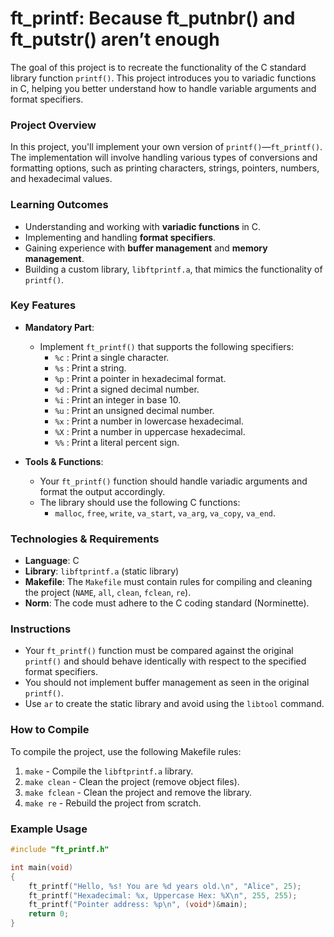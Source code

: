 # ft_printf: Because ft_putnbr() and ft_putstr() aren’t enough

The goal of this project is to recreate the functionality of the C standard library function `printf()`. This project introduces you to variadic functions in C, helping you better understand how to handle variable arguments and format specifiers.

### Project Overview

In this project, you'll implement your own version of `printf()`—`ft_printf()`. The implementation will involve handling various types of conversions and formatting options, such as printing characters, strings, pointers, numbers, and hexadecimal values.

### Learning Outcomes

- Understanding and working with **variadic functions** in C.
- Implementing and handling **format specifiers**.
- Gaining experience with **buffer management** and **memory management**.
- Building a custom library, `libftprintf.a`, that mimics the functionality of `printf()`.

### Key Features

- **Mandatory Part**: 
  - Implement `ft_printf()` that supports the following specifiers:
    - `%c` : Print a single character.
    - `%s` : Print a string.
    - `%p` : Print a pointer in hexadecimal format.
    - `%d` : Print a signed decimal number.
    - `%i` : Print an integer in base 10.
    - `%u` : Print an unsigned decimal number.
    - `%x` : Print a number in lowercase hexadecimal.
    - `%X` : Print a number in uppercase hexadecimal.
    - `%%` : Print a literal percent sign.
  
- **Tools & Functions**:
  - Your `ft_printf()` function should handle variadic arguments and format the output accordingly.
  - The library should use the following C functions:
    - `malloc`, `free`, `write`, `va_start`, `va_arg`, `va_copy`, `va_end`.
  
### Technologies & Requirements

- **Language**: C
- **Library**: `libftprintf.a` (static library)
- **Makefile**: The `Makefile` must contain rules for compiling and cleaning the project (`NAME`, `all`, `clean`, `fclean`, `re`).
- **Norm**: The code must adhere to the C coding standard (Norminette).

### Instructions

- Your `ft_printf()` function must be compared against the original `printf()` and should behave identically with respect to the specified format specifiers.
- You should not implement buffer management as seen in the original `printf()`.
- Use `ar` to create the static library and avoid using the `libtool` command.

### How to Compile

To compile the project, use the following Makefile rules:
1. `make` - Compile the `libftprintf.a` library.
2. `make clean` - Clean the project (remove object files).
3. `make fclean` - Clean the project and remove the library.
4. `make re` - Rebuild the project from scratch.

### Example Usage

```c
#include "ft_printf.h"

int main(void)
{
    ft_printf("Hello, %s! You are %d years old.\n", "Alice", 25);
    ft_printf("Hexadecimal: %x, Uppercase Hex: %X\n", 255, 255);
    ft_printf("Pointer address: %p\n", (void*)&main);
    return 0;
}
